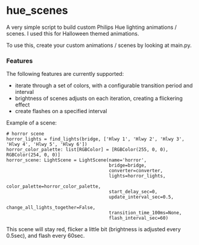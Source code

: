 # hue_scenes

A very simple script to build custom Philips Hue lighting animations / scenes. I used this for Halloween themed animations.

To use this, create your custom animations / scenes by looking at main.py.


### Features
The following features are currently supported:

- iterate through a set of colors, with a configurable transition period and interval
- brightness of scenes adjusts on each iteration, creating a flickering effect
- create flashes on a specified interval

Example of a scene:
```
# horror scene
horror_lights = find_lights(bridge, ['Hlwy 1', 'Hlwy 2', 'Hlwy 3',  'Hlwy 4', 'Hlwy 5', 'Hlwy 6'])
horror_color_palette: list[RGBColor] = [RGBColor(255, 0, 0), RGBColor(254, 0, 0)]
horror_scene: LightScene = LightScene(name='horror',
                                      bridge=bridge,
                                      converter=converter,
                                      lights=horror_lights,
                                      color_palette=horror_color_palette,
                                      start_delay_sec=0,
                                      update_interval_sec=0.5,
                                      change_all_lights_together=False,
                                      transition_time_100ms=None,
                                      flash_interval_sec=60)
```
This scene will stay red, flicker a little bit (brightness is adjusted every 0.5sec), and flash every 60sec.